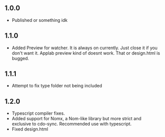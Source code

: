 ## 1.0.0
- Published or something idk

## 1.1.0
- Added Preview for watcher. It is always on currently. Just close it if you don't want it. Applab preview kind of doesnt work. That or design.html is bugged.

## 1.1.1
- Attempt to fix type folder not being included

## 1.2.0
- Typescript compiler fixes.
- Added support for Nomx, a Nom-like library but more strict and exclusive to cdo-sync. Recommended use with typescript.
- Fixed design.html